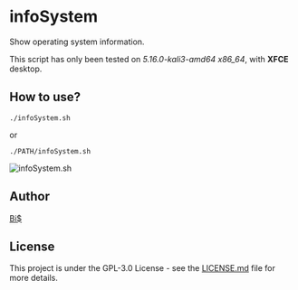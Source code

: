 # infoSystem
Show operating system information.

This script has only been tested on *5.16.0-kali3-amd64 x86_64*, with **XFCE** desktop.

## How to use?
```./infoSystem.sh```

or

```./PATH/infoSystem.sh```

![infoSystem.sh](https://github.com/BiS-9/infoSystem/blob/main/infoSistem.png)

## Author
[Bi$](https://github.com/BiS-9)

## License
This project is under the  GPL-3.0 License - see the [LICENSE.md](https://github.com/BiS-9/scriptGenerator/blob/main/LICENSE) file for more details.
